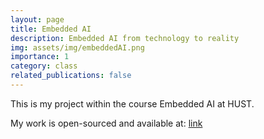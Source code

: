 ```yaml
---
layout: page
title: Embedded AI
description: Embedded AI from technology to reality
img: assets/img/embeddedAI.png
importance: 1
category: class
related_publications: false
---
```


This is my project within the course Embedded AI at HUST.

My work is open-sourced and available at: [link](https://drive.google.com/drive/folders/1szfRPHWwylNrBQm3zoKb6kivmRkzsmZf?usp=sharing)
